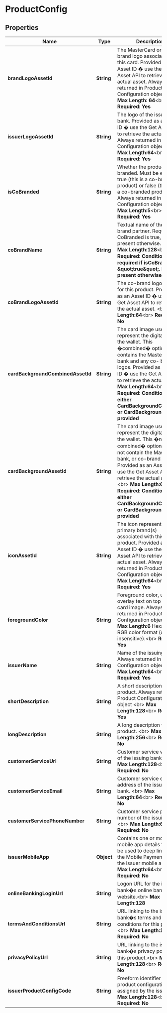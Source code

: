
# ProductConfig

## Properties
Name | Type | Description | Notes
------------ | ------------- | ------------- | -------------
**brandLogoAssetId** | **String** | The MasterCard or Maestro brand logo associated with this card. Provided as an Asset ID � use the Get Asset API to retrieve the actual asset. Always returned in Product Configuration object &lt;br&gt;    __Max Length: 64__&lt;br&gt; __Required: Yes__  |  [optional]
**issuerLogoAssetId** | **String** | The logo of the issuing bank. Provided as an Asset ID � use the Get Asset API to retrieve the actual asset. Always returned in Product Configuration object &lt;br&gt;     __Max Length:64__&lt;br&gt; __Required: Yes__  |  [optional]
**isCoBranded** | **String** | Whether the product is co-branded. Must be either true (this is a co-branded product) or false (this is not a co-branded product). Always returned in Product Configuration object &lt;br&gt;    __Max Length:5__&lt;br&gt; __Required: Yes__  |  [optional]
**coBrandName** | **String** | Textual name of the co-brand partner. Required if CoBranded is true, not present otherwise.  &lt;br&gt;   __Max Length:128__&lt;br&gt; __Required: Conditional � required if isCoBranded &#x3D; \&quot;true\&quot;. Not present otherwise__  |  [optional]
**coBrandLogoAssetId** | **String** | The co-brand logo (if any) for this product. Provided as an Asset ID � use the Get Asset API to retrieve the actual asset. &lt;br&gt;   __Max Length:64__&lt;br&gt; __Required: No__  |  [optional]
**cardBackgroundCombinedAssetId** | **String** | The card image used to represent the digital card in the wallet. This �combined� option contains the MasterCard, bank and any co- brand logos.  Provided as an Asset ID � use the Get Asset API to retrieve the actual asset.     __Max Length:64__&lt;br&gt; __Required: Conditional � either CardBackgroundCombined or CardBackground will be provided__  |  [optional]
**cardBackgroundAssetId** | **String** | The card image used to represent the digital card in the wallet. This �non-combined� option does not contain the MasterCard, bank, or co-brand logos. Provided as an Asset ID � use the Get Asset API to retrieve the actual asset. &lt;br&gt;     __Max Length:64__&lt;br&gt; __Required: Conditional � either CardBackgroundCombined or CardBackground will be provided__  |  [optional]
**iconAssetId** | **String** | The icon representing the primary brand(s) associated with this product. Provided as an Asset ID � use the Get Asset API to retrieve the actual asset. Always returned in Product Configuration object&lt;br&gt;    __Max Length:64__&lt;br&gt; __Required: Yes__  |  [optional]
**foregroundColor** | **String** | Foreground color, used to overlay text on top of the card image. Always returned in Product Configuration object&lt;br&gt;    __Max Length:6__ Hexadecimal RGB color format (case-insensitive).&lt;br&gt; __Required: Yes__  |  [optional]
**issuerName** | **String** | Name of the issuing bank. Always returned in Product Configuration object &lt;br&gt;    __Max Length:64__&lt;br&gt; __Required: Yes__  |  [optional]
**shortDescription** | **String** | A short description for this product. Always returned in Product Configuration object  &lt;br&gt;   __Max Length:128__&lt;br&gt; __Required: Yes__  |  [optional]
**longDescription** | **String** | A long description for this product.  &lt;br&gt;   __Max Length:256__&lt;br&gt; __Required: No__  |  [optional]
**customerServiceUrl** | **String** | Customer service website of the issuing bank. &lt;br&gt;    __Max Length:128__&lt;br&gt; __Required: No__  |  [optional]
**customerServiceEmail** | **String** | Customer service email address of the issuing bank. &lt;br&gt;    __Max Length:64__&lt;br&gt; __Required: No__  |  [optional]
**customerServicePhoneNumber** | **String** | Customer service phone number of the issuing bank. &lt;br&gt;    __Max Length:64__&lt;br&gt; __Required: No__  |  [optional]
**issuerMobileApp** | **Object** | Contains one or more mobile app details that may be used to deep link from the Mobile Payment App to the issuer mobile app. &lt;br&gt;    __Max Length:64__&lt;br&gt; __Required: No__  |  [optional]
**onlineBankingLoginUrl** | **String** | Logon URL for the issuing bank�s online banking website.&lt;br&gt;     __Max Length:128__  |  [optional]
**termsAndConditionsUrl** | **String** | URL linking to the issuing bank�s terms and conditions for this product.&lt;br&gt;     __Max Length:128__&lt;br&gt; __Required: No__  |  [optional]
**privacyPolicyUrl** | **String** | URL linking to the issuing bank�s privacy policy for this product.&lt;br&gt;     __Max Length:128__&lt;br&gt; __Required: No__  |  [optional]
**issuerProductConfigCode** | **String** | Freeform identifier for this product configuration as assigned by the issuer.&lt;br&gt;     __Max Length:128__&lt;br&gt; __Required: No__  |  [optional]



